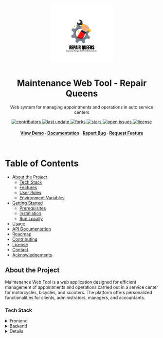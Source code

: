 <div align="center">

  <img src="frontend/images/logo.png" alt="logo" width="200" height="auto" />
  <h1>Maintenance Web Tool - Repair Queens</h1>

  <p>
    Web system for managing appointments and operations in auto service centers
  </p>

<!-- Badges -->
<p>
  <a href="https://github.com/mariamartinas26/MaintenanceWebTool/graphs/contributors">
    <img src="https://img.shields.io/github/contributors/mariamartinas26/MaintenanceWebTool" alt="contributors" />
  </a>
  <a href="">
    <img src="https://img.shields.io/github/last-commit/mariamartinas26/MaintenanceWebTool" alt="last update" />
  </a>
  <a href="https://github.com/mariamartinas26/MaintenanceWebTool/network/members">
    <img src="https://img.shields.io/github/forks/mariamartinas26/MaintenanceWebTool" alt="forks" />
  </a>
  <a href="https://github.com/mariamartinas26/MaintenanceWebTool/stargazers">
    <img src="https://img.shields.io/github/stars/mariamartinas26/MaintenanceWebTool" alt="stars" />
  </a>
  <a href="https://github.com/mariamartinas26/MaintenanceWebTool/issues/">
    <img src="https://img.shields.io/github/issues/mariamartinas26/MaintenanceWebTool" alt="open issues" />
  </a>
  <a href="https://github.com/mariamartinas26/MaintenanceWebTool/blob/master/LICENSE">
    <img src="https://img.shields.io/github/license/mariamartinas26/MaintenanceWebTool.svg" alt="license" />
  </a>
</p>

<h4>
    <a href="https://your-demo-link.com">View Demo</a>
  <span> · </span>
    <a href="documentatie/documentatie.html">Documentation</a>
  <span> · </span>
    <a href="https://github.com/mariamartinas26/MaintenanceWebTool/issues/">Report Bug</a>
  <span> · </span>
    <a href="https://github.com/mariamartinas26/MaintenanceWebTool/issues/">Request Feature</a>
  </h4>
</div>

<br />

<!-- Table of Contents -->
# Table of Contents

- [About the Project](#about-the-project)
    * [Tech Stack](#tech-stack)
    * [Features](#features)
    * [User Roles](#user-roles)
    * [Environment Variables](#environment-variables)
- [Getting Started](#getting-started)
    * [Prerequisites](#prerequisites)
    * [Installation](#installation)
    * [Run Locally](#run-locally)
- [Usage](#usage)
- [API Documentation](#api-documentation)
- [Roadmap](#roadmap)
- [Contributing](#contributing)
- [License](#license)
- [Contact](#contact)
- [Acknowledgements](#acknowledgements)

<!-- About the Project -->
## About the Project

Maintenance Web Tool is a web application designed for efficient management of appointments and operations carried out in a service center for motorcycles, bicycles, and scooters. The platform offers personalized functionalities for clients, administrators, managers, and accountants.

### Tech Stack

<details>
  <summary>Frontend</summary>
  <ul>
    <li><a href="https://developer.mozilla.org/en-US/docs/Web/HTML">HTML5</a></li>
    <li><a href="https://developer.mozilla.org/en-US/docs/Web/CSS">CSS3</a></li>
    <li><a href="https://developer.mozilla.org/en-US/docs/Web/JavaScript">JavaScript (Vanilla)</a></li>
  </ul>
</details>

<details>
  <summary>Backend</summary>
  <ul>
    <li><a href="https://nodejs.org/">Node.js (Vanilla)</a></li>
    <li><a href="https://www.npmjs.com/package/jsonwebtoken">JSON Web Tokens (JWT)</a></li>
    <li><a href="https://www.npmjs.com/package/bcrypt">bcrypt</a></li>
  </ul>
</details>

<details>

### Features

- Secure authentication with JWT and bcrypt encryption
- Personalized dashboards for each user type
- Appointment management with approval/rejection workflow
- Parts inventory with order tracking and status management
- Import/Export functionality in CSV, JSON, and PDF formats
- Email notification system
- Input validation and sanitization for security
- Responsive design for all devices

### User Roles

- **Client**: Creates appointments, manages vehicles, tracks service status
- **Administrator**: Approves appointments, manages inventory, sets prices and warranties
- **Manager**: Approves new accounts, assigns user roles
- **Accountant**: Manages suppliers, handles data import/export, generates financial reports

### Environment Variables

To run this project, you will need to add the following environment variables to your `.env` file:

```env
# Database
DB_HOST=localhost
DB_PORT=5432
DB_NAME=maintenance_db
DB_USER=your_db_user
DB_PASSWORD=your_db_password

# JWT
JWT_SECRET=your_super_secret_jwt_key
JWT_EXPIRES_IN=24h

# Email (for notifications)
EMAIL_HOST=smtp.gmail.com
EMAIL_PORT=587
EMAIL_USER=your_email@gmail.com
EMAIL_PASS=your_app_password

# Server
PORT=8083
NODE_ENV=development
```

## Getting Started

### Prerequisites

This project requires Node.js and PostgreSQL to be installed on your system:

```bash
# Check Node.js version (minimum v14)
node --version

# Check npm version
npm --version

# Check PostgreSQL
psql --version
```

### Installation

1. Clone the repository:
```bash
git clone https://github.com/mariamartinas26/MaintenanceWebTool.git
cd MaintenanceWebTool
```

2. Install dependencies:
```bash
npm install
```

3. Set up the database:
```bash
# Connect to PostgreSQL and create database
psql -U postgres
CREATE DATABASE maintenance_db;
```

4. Run initialization scripts:
```bash
psql -U postgres -d maintenance_db -f database/schema.sql
psql -U postgres -d maintenance_db -f database/seed.sql
```

### Run Locally

1. Start the server:
```bash
node app.js
```

2. Access the application:
```
http://localhost:8083
```

## Usage

### For Clients:
1. **Registration**: Create a new account (requires manager approval)
2. **Add vehicles**: Register motorcycles, bicycles, or scooters
3. **Schedule services**: Select date, time, and describe the problem
4. **Track progress**: View appointment status and updates

### For Administrators:
1. **Manage appointments**: Approve/reject requests with price estimates
2. **Inventory management**: Monitor parts stock and orders
3. **Reports**: Generate analytics about service center activity

## API Documentation

### Main endpoints:

**Authentication:**
- `POST /api/auth/register` - Register new user
- `POST /api/auth/login` - User authentication

**Appointments:**
- `GET /api/appointments` - List user appointments
- `POST /api/appointments` - Create new appointment
- `PUT /api/appointments/:id` - Update appointment

**Manager:**
- `GET /api/manager/requests` - New account requests
- `POST /api/manager/requests/:id/approve` - Approve account

For complete documentation, see [API Documentation](docs/api.md)

## Roadmap

- [x] Authentication and authorization system
- [x] Dashboards for all user roles
- [x] Appointment and vehicle management
- [x] Inventory and parts ordering
- [ ] Push notification system
- [ ] Payment service integration
- [ ] Mobile application (React Native)
- [ ] Advanced reporting with charts
- [ ] API for external integrations

## Contributing

Contributions are welcome! See [CONTRIBUTING.md](CONTRIBUTING.md) for details about the contribution process.

### Code of Conduct

Please read the [Code of Conduct](CODE_OF_CONDUCT.md) before contributing.

## License

Distributed under the MIT License. See [LICENSE](LICENSE) for more information.

## Contact

**Martinas Ioana Maria** - martinas.mariaioana@gmail.com

**Sacarescu Rebecca Maria** - rebeccasacarescu@yahoo.com

**Project Link**: https://github.com/mariamartinas26/MaintenanceWebTool.git

**Documentation**: [Scholarly HTML Documentation](documentatie/documentatie.html)

## Acknowledgements

- [Node.js Documentation](https://nodejs.org/en/docs/)
- [PostgreSQL Documentation](https://www.postgresql.org/docs/)
- [JWT.io](https://jwt.io/)
- [bcrypt](https://www.npmjs.com/package/bcrypt)
- [Shields.io](https://shields.io/) for badges
- [Scholarly HTML](https://w3c.github.io/scholarly-html/) for documentation